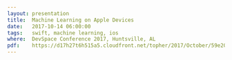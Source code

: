 ```yaml
---
layout: presentation
title:  Machine Learning on Apple Devices
date:   2017-10-14 06:00:00
tags:   swift, machine learning, ios
where:  DevSpace Conference 2017, Huntsville, AL
pdf:    https://d17h27t6h515a5.cloudfront.net/topher/2017/October/59e20672_devspace-presentation/devspace-presentation.pdf
---
```

